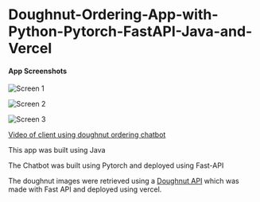 # Doughnut-Ordering-App-with-Python-Pytorch-FastAPI-Java-and-Vercel

#### App Screenshots

![Screen 1](https://drive.google.com/file/d/1ed4iDnxrgBsUW56tLVM2PxCES6LNhiTP/view?usp=sharing)

![Screen 2](https://drive.google.com/file/d/11bfSYWTvdhGMMigFf1ju2DGEdyV6P2IA/view?usp=sharing)

![Screen 3](https://drive.google.com/file/d/1w64WqS18-AQvje15xSm9HLewxTg5lIRN/view?usp=sharing)

[Video of client using doughnut ordering chatbot ](https://www.youtube.com/watch?v=RpWeNzfSUHw)


This app was built using Java

The Chatbot was built using Pytorch and deployed using Fast-API

The doughnut images were retrieved using a [Doughnut API](https://github.com/bumie-e/DoughnutAPI-with-mongo-db) which was made with Fast API and deployed using vercel.
